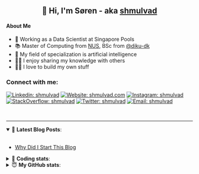 <h2 align="center">
	👋 Hi, I'm Søren - aka <a href="https://shmulvad.com">shmulvad</a>
</h2>

#### About Me
- 🤖 Working as a Data Scientist at Singapore Pools
- 📚 Master of Computing from [NUS], BSc from [@diku-dk]
- 🧠 My field of specialization is artificial intelligence
- 👨‍🏫 I enjoy sharing my knowledge with others
- 👨‍💻 I love to build my own stuff

### Connect with me:

[![Linkedin: shmulvad](https://img.shields.io/badge/shmulvad-blue?style=flat&logo=Linkedin&logoColor=white)][linkedin]
[![Website: shmulvad.com](https://img.shields.io/badge/shmulvad.com-47CCCC?&style=flat&logo=Google-Chrome&logoColor=white)][website]
[![Instagram: shmulvad](https://img.shields.io/badge/-@shmulvad-purple?style=flat&logo=Instagram&logoColor=white)][instagram]
[![StackOverflow: shmulvad](https://img.shields.io/badge/shmulvad-FE7A16?style=flat&logo=stack-overflow&logoColor=white)][stackOverflow]
[![Twitter: shmulvad](https://img.shields.io/badge/@shmulvad-1ca0f1?style=flat&logo=twitter&logoColor=white)][twitter]
[![Email: shmulvad](https://img.shields.io/badge/shmulvad-D14836?style=flat&logo=gmail&logoColor=white)][mail]

<br />

---

<details open>
 <summary>📕 <b>Latest Blog Posts</b>: </summary>

<br>

<!-- BLOG-POST-LIST:START -->
- [Why Did I Start This Blog](https://shmulvad.com/blog/why-did-start-this-blog)
<!-- BLOG-POST-LIST:END -->

</details>

<!-- --- -->

<details>
 <summary>🤖 <b>Coding stats</b>: </summary>

<br>

NOTE: Doesn't track coding at work or work done in environments such as Jupyter Notebooks.

<!--START_SECTION:waka-->
![Code Time](http://img.shields.io/badge/Code%20Time-1%2C880%20hrs%2045%20mins-blue)

**I'm a Night 🦉** 

```text
🌞 Morning                441 commits         ██░░░░░░░░░░░░░░░░░░░░░░░   09.22 % 
🌆 Daytime                1267 commits        ███████░░░░░░░░░░░░░░░░░░   26.50 % 
🌃 Evening                1940 commits        ██████████░░░░░░░░░░░░░░░   40.57 % 
🌙 Night                  1134 commits        ██████░░░░░░░░░░░░░░░░░░░   23.71 % 
```


📊 **This Week I Spent My Time On** 

```text
💬 Programming Languages: 
Python                   9 hrs               ██████████░░░░░░░░░░░░░░░   40.58 % 
Rust                     8 hrs 8 mins        █████████░░░░░░░░░░░░░░░░   36.67 % 
Other                    3 hrs 27 mins       ████░░░░░░░░░░░░░░░░░░░░░   15.60 % 
JavaScript               29 mins             █░░░░░░░░░░░░░░░░░░░░░░░░   02.22 % 
YAML                     15 mins             ░░░░░░░░░░░░░░░░░░░░░░░░░   01.17 % 

🔥 Editors: 
VS Code                  18 hrs 46 mins      █████████████████████░░░░   84.59 % 
Zsh                      3 hrs 24 mins       ████░░░░░░░░░░░░░░░░░░░░░   15.33 % 
Sublime Text             1 min               ░░░░░░░░░░░░░░░░░░░░░░░░░   00.08 % 

🐱‍💻 Projects: 
search_string_test       8 hrs 53 mins       ██████████░░░░░░░░░░░░░░░   40.03 % 
search_string            5 hrs 17 mins       ██████░░░░░░░░░░░░░░░░░░░   23.86 % 
company-scrapers         2 hrs 17 mins       ███░░░░░░░░░░░░░░░░░░░░░░   10.29 % 
overvaagning-admin       2 hrs               ██░░░░░░░░░░░░░░░░░░░░░░░   09.06 % 
hit-locator              1 hr 21 mins        ██░░░░░░░░░░░░░░░░░░░░░░░   06.13 % 
```


 Last Updated on 10/04/2023 18:40:40 UTC
<!--END_SECTION:waka-->

</details>

<!-- --- -->

<details>
 <summary>😇 <b>My GitHub stats</b>: </summary>

<br>

<img align="left" alt="shmulvad's Github Stats" src="https://github-readme-stats.vercel.app/api?username=shmulvad&show_icons=true&hide_border=true" />

</details>



[website]: https://shmulvad.com
[twitter]: https://twitter.com/shmulvad
[linkedin]: https://linkedin.com/in/shmulvad
[instagram]: https://instagram.com/shmulvad
[stackOverflow]: https://stackoverflow.com/users/9248793/shmulvad
[mail]: mailto:shmulvad@gmail.com
[@diku-dk]: https://github.com/diku-dk
[github]: https://github.com/shmulvad
[NUS]: https://www.nus.edu.sg